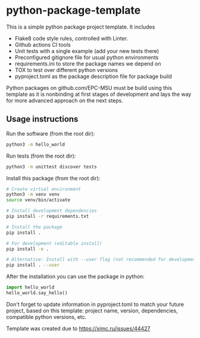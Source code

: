 # python-package-template

This is a simple python package project template. It includes
* Flake8 code style rules, controlled with Linter.
* Github actions CI tools
* Unit tests with a single example (add your new tests there)
* Preconfigured gitignore file for usual python environments
* requirements.ini to store the package names we depend on
* TOX to test over different python versions
* pyproject.toml as the package description file for package build

Python packages on github.com/EPC-MSU must be build using this template as it is nonbinding at first stages of development and lays the way for more advanced approach on the next steps.

## Usage instructions

Run the software (from the root dir):
```bash
python3 -m hello_world
```
Run tests (from the root dir):
```bash
python3 -m unittest discover tests
```
Install this package (from the root dir):
```bash
# Create virtual environment
python3 -m venv venv
source venv/bin/activate

# Install development dependencies
pip install -r requirements.txt

# Install the package
pip install .

# For development (editable install)
pip install -e .

# Alternative: Install with --user flag (not recommended for development)
pip install . --user
```
After the installation you can use the package in python:
```python
import hello_world
hello_world.say_hello()
```

Don't forget to update information in pyproject.toml to match your future project, based on this template: project name, version, dependencies, compatible python versions, etc.

Template was created due to https://ximc.ru/issues/44427
